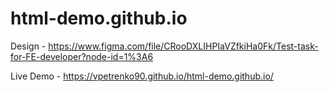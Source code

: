 # html-demo.github.io
Design - https://www.figma.com/file/CRooDXLIHPIaVZfkiHa0Fk/Test-task-for-FE-developer?node-id=1%3A6

Live Demo - https://vpetrenko90.github.io/html-demo.github.io/

